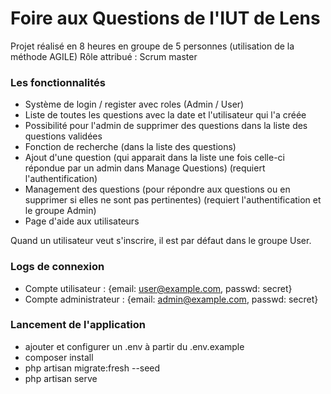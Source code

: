 # Foire aux Questions de l'IUT de Lens

Projet réalisé en 8 heures en groupe de 5 personnes (utilisation de la méthode AGILE)
Rôle attribué : Scrum master

### Les fonctionnalités

- Système de login / register avec roles (Admin / User)
- Liste de toutes les questions avec la date et l'utilisateur qui l'a créée
- Possibilité pour l'admin de supprimer des questions dans la liste des questions validées
- Fonction de recherche (dans la liste des questions)
- Ajout d'une question (qui apparait dans la liste une fois celle-ci répondue par un admin dans Manage Questions) (requiert l'authentification)
- Management des questions (pour répondre aux questions ou en supprimer si elles ne sont pas pertinentes) (requiert l'authentification et le groupe Admin)
- Page d'aide aux utilisateurs

Quand un utilisateur veut s'inscrire, il est par défaut dans le groupe User.

### Logs de connexion

- Compte utilisateur : {email: user@example.com, passwd: secret}
- Compte administrateur : {email: admin@example.com, passwd: secret}


### Lancement de l'application

- ajouter et configurer un .env à partir du .env.example
- composer install
- php artisan migrate:fresh --seed
- php artisan serve
